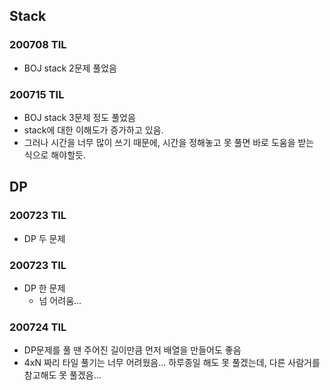 ## Stack

### 200708 TIL
- BOJ stack 2문제 풀었음

### 200715 TIL
- BOJ stack 3문제 정도 풀었음
- stack에 대한 이해도가 증가하고 있음.
- 그러나 시간을 너무 많이 쓰기 때문에, 시간을 정해놓고 못 풀면 바로 도움을 받는 식으로 해야할듯.

## DP

### 200723 TIL
- DP 두 문제

### 200723 TIL
- DP 한 문제
    - 넘 어려움...

### 200724 TIL
- DP문제를 풀 땐 주어진 길이만큼 먼저 배열을 만들어도 좋음
- 4xN 짜리 타일 풀기는 너무 어려웠음... 하루종일 해도 못 풀겠는데, 다른 사람거를 참고해도 못 풀겠음...